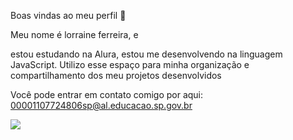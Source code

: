 Boas vindas ao meu perfil 💙

Meu nome é lorraine ferreira, e 

estou estudando na Alura,
estou me desenvolvendo na linguagem JavaScript.
Utilizo esse espaço para minha organização e compartilhamento dos meu projetos desenvolvidos


Você pode entrar em contato comigo por aqui:
00001107724806sp@al.educacao.sp.gov.br


![](https://media.tenor.com/mrV-kSEzQVcAAAAi/her-parther-monkey-name-mack-dance.gif)
